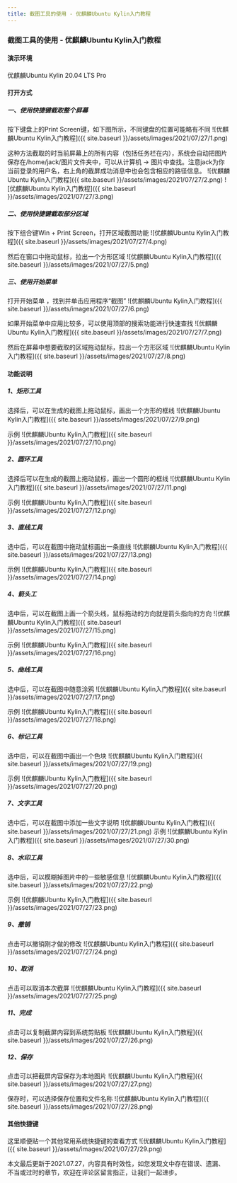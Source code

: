 ```yaml
---
title: 截图工具的使用 - 优麒麟Ubuntu Kylin入门教程
---
```

### 截图工具的使用 - 优麒麟Ubuntu Kylin入门教程

#### 演示环境

优麒麟Ubuntu Kylin 20.04 LTS Pro

#### 打开方式

##### 一、使用快捷键截取整个屏幕

按下键盘上的Print Screen键，如下图所示，不同键盘的位置可能略有不同
![优麒麟Ubuntu Kylin入门教程]({{ site.baseurl }}/assets/images/2021/07/27/1.png)

这种方法截取的时当前屏幕上的所有内容（包括任务栏在内），系统会自动把图片保存在/home/jack/图片文件夹中，可以从计算机 -> 图片中查找。注意jack为你当前登录的用户名，右上角的截屏成功消息中也会包含相应的路径信息。
![优麒麟Ubuntu Kylin入门教程]({{ site.baseurl }}/assets/images/2021/07/27/2.png)
![优麒麟Ubuntu Kylin入门教程]({{ site.baseurl }}/assets/images/2021/07/27/3.png)

##### 二、使用快捷键截取部分区域

按下组合键Win + Print Screen，打开区域截图功能
![优麒麟Ubuntu Kylin入门教程]({{ site.baseurl }}/assets/images/2021/07/27/4.png)

然后在窗口中拖动鼠标，拉出一个方形区域
![优麒麟Ubuntu Kylin入门教程]({{ site.baseurl }}/assets/images/2021/07/27/5.png)

##### 三、使用开始菜单

打开开始菜单 ，找到并单击应用程序“截图”
![优麒麟Ubuntu Kylin入门教程]({{ site.baseurl }}/assets/images/2021/07/27/6.png)

如果开始菜单中应用比较多，可以使用顶部的搜索功能进行快速查找
![优麒麟Ubuntu Kylin入门教程]({{ site.baseurl }}/assets/images/2021/07/27/7.png)

然后在屏幕中想要截取的区域拖动鼠标，拉出一个方形区域
![优麒麟Ubuntu Kylin入门教程]({{ site.baseurl }}/assets/images/2021/07/27/8.png)

#### 功能说明

##### 1、矩形工具

选择后，可以在生成的截图上拖动鼠标，画出一个方形的框线
![优麒麟Ubuntu Kylin入门教程]({{ site.baseurl }}/assets/images/2021/07/27/9.png)

示例
![优麒麟Ubuntu Kylin入门教程]({{ site.baseurl }}/assets/images/2021/07/27/10.png)

##### 2、圆环工具

选择后可以在生成的截图上拖动鼠标，画出一个圆形的框线
![优麒麟Ubuntu Kylin入门教程]({{ site.baseurl }}/assets/images/2021/07/27/11.png)

示例
![优麒麟Ubuntu Kylin入门教程]({{ site.baseurl }}/assets/images/2021/07/27/12.png)

##### 3、直线工具

选中后，可以在截图中拖动鼠标画出一条直线
![优麒麟Ubuntu Kylin入门教程]({{ site.baseurl }}/assets/images/2021/07/27/13.png)

示例
![优麒麟Ubuntu Kylin入门教程]({{ site.baseurl }}/assets/images/2021/07/27/14.png)

##### 4、箭头工

选中后，可以在截图上画一个箭头线，鼠标拖动的方向就是箭头指向的方向
![优麒麟Ubuntu Kylin入门教程]({{ site.baseurl }}/assets/images/2021/07/27/15.png)

示例
![优麒麟Ubuntu Kylin入门教程]({{ site.baseurl }}/assets/images/2021/07/27/16.png)

##### 5、曲线工具

选中后，可以在截图中随意涂鸦
![优麒麟Ubuntu Kylin入门教程]({{ site.baseurl }}/assets/images/2021/07/27/17.png)

示例
![优麒麟Ubuntu Kylin入门教程]({{ site.baseurl }}/assets/images/2021/07/27/18.png)

##### 6、标记工具

选中后，可以在截图中画出一个色块
![优麒麟Ubuntu Kylin入门教程]({{ site.baseurl }}/assets/images/2021/07/27/19.png)

示例
![优麒麟Ubuntu Kylin入门教程]({{ site.baseurl }}/assets/images/2021/07/27/20.png)

##### 7、文字工具

选中后，可以在截图中添加一些文字说明
![优麒麟Ubuntu Kylin入门教程]({{ site.baseurl }}/assets/images/2021/07/27/21.png)
示例
![优麒麟Ubuntu Kylin入门教程]({{ site.baseurl }}/assets/images/2021/07/27/30.png)

##### 8、水印工具

选中后，可以模糊掉图片中的一些敏感信息
![优麒麟Ubuntu Kylin入门教程]({{ site.baseurl }}/assets/images/2021/07/27/22.png)

示例
![优麒麟Ubuntu Kylin入门教程]({{ site.baseurl }}/assets/images/2021/07/27/23.png)

##### 9、撤销

点击可以撤销刚才做的修改
![优麒麟Ubuntu Kylin入门教程]({{ site.baseurl }}/assets/images/2021/07/27/24.png)

##### 10、取消

点击可以取消本次截屏
![优麒麟Ubuntu Kylin入门教程]({{ site.baseurl }}/assets/images/2021/07/27/25.png)

##### 11、完成

点击可以复制截屏内容到系统剪贴板
![优麒麟Ubuntu Kylin入门教程]({{ site.baseurl }}/assets/images/2021/07/27/26.png)

##### 12、保存

点击可以把截屏内容保存为本地图片
![优麒麟Ubuntu Kylin入门教程]({{ site.baseurl }}/assets/images/2021/07/27/27.png)

保存时，可以选择保存位置和文件名称
![优麒麟Ubuntu Kylin入门教程]({{ site.baseurl }}/assets/images/2021/07/27/28.png)

#### 其他快捷键

这里顺便贴一个其他常用系统快捷键的查看方式
![优麒麟Ubuntu Kylin入门教程]({{ site.baseurl }}/assets/images/2021/07/27/29.png)

本文最后更新于2021.07.27，内容具有时效性，如您发现文中存在错误、遗漏、不当或过时的章节，欢迎在评论区留言指正，让我们一起进步。